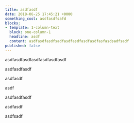 ```yaml
---
title: asdfasdf
date: 2018-06-25 17:45:21 +0000
something_cool: asdfasdfsafd
blocks:
- template: 1-column-text
  block: one-column-1
  headline: asdf
  content: asdfasdfasdfsadfasdfasdfasdfasdfasfasdsadfsadf
published: false
---
```

asdfasdfasdfasdfasdfasdfasdf

asdfasdfasdf

asdfasdf

asdf

asdfasdfasdf

asdfasdf

asdfsadf